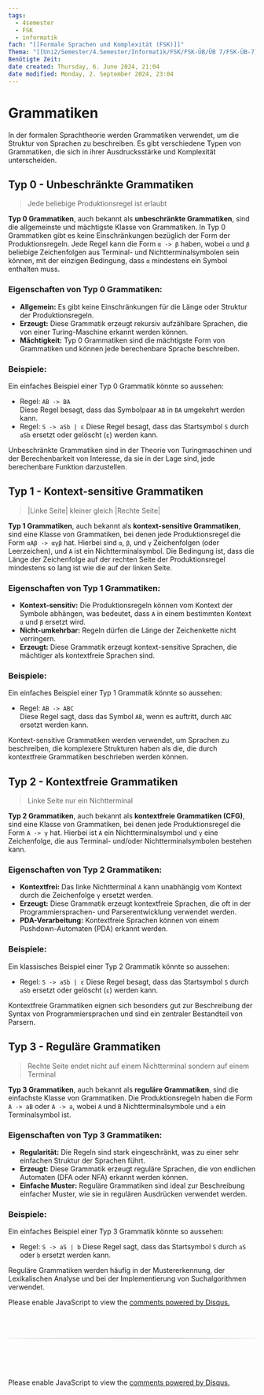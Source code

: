 ```yaml
---
tags:
  - 4semester
  - FSK
  - informatik
fach: "[[Formale Sprachen und Komplexität (FSK)]]"
Thema: "[[Uni2/Semester/4.Semester/Informatik/FSK/FSK-ÜB/ÜB 7/FSK-ÜB-7]]"
Benötigte Zeit:
date created: Thursday, 6. June 2024, 21:04
date modified: Monday, 2. September 2024, 23:04
---
```


# Grammatiken

In der formalen Sprachtheorie werden Grammatiken verwendet, um die Struktur von Sprachen zu beschreiben. Es gibt verschiedene Typen von Grammatiken, die sich in ihrer Ausdrucksstärke und Komplexität unterscheiden.

## Typ 0 - Unbeschränkte Grammatiken

> Jede beliebige Produktionsregel ist erlaubt

**Typ 0 Grammatiken**, auch bekannt als **unbeschränkte Grammatiken**, sind die allgemeinste und mächtigste Klasse von Grammatiken. In Typ 0 Grammatiken gibt es keine Einschränkungen bezüglich der Form der Produktionsregeln. Jede Regel kann die Form `α -> β` haben, wobei `α` und `β` beliebige Zeichenfolgen aus Terminal- und Nichtterminalsymbolen sein können, mit der einzigen Bedingung, dass `α` mindestens ein Symbol enthalten muss.

### Eigenschaften von Typ 0 Grammatiken:

- **Allgemein:** Es gibt keine Einschränkungen für die Länge oder Struktur der Produktionsregeln.
- **Erzeugt:** Diese Grammatik erzeugt rekursiv aufzählbare Sprachen, die von einer Turing-Maschine erkannt werden können.
- **Mächtigkeit:** Typ 0 Grammatiken sind die mächtigste Form von Grammatiken und können jede berechenbare Sprache beschreiben.

### Beispiele:

Ein einfaches Beispiel einer Typ 0 Grammatik könnte so aussehen:

- Regel: `AB -> BA`  
  Diese Regel besagt, dass das Symbolpaar `AB` in `BA` umgekehrt werden kann.
- Regel: `S -> aSb | ε`
  Diese Regel besagt, dass das Startsymbol `S` durch `aSb` ersetzt oder gelöscht (`ε`) werden kann.

Unbeschränkte Grammatiken sind in der Theorie von Turingmaschinen und der Berechenbarkeit von Interesse, da sie in der Lage sind, jede berechenbare Funktion darzustellen.

## Typ 1 - Kontext-sensitive Grammatiken

> |Linke Seite| kleiner gleich |Rechte Seite|

**Typ 1 Grammatiken**, auch bekannt als **kontext-sensitive Grammatiken**, sind eine Klasse von Grammatiken, bei denen jede Produktionsregel die Form `αAβ -> αγβ` hat. Hierbei sind `α`, `β`, und `γ` Zeichenfolgen (oder Leerzeichen), und `A` ist ein Nichtterminalsymbol. Die Bedingung ist, dass die Länge der Zeichenfolge auf der rechten Seite der Produktionsregel mindestens so lang ist wie die auf der linken Seite.

### Eigenschaften von Typ 1 Grammatiken:

- **Kontext-sensitiv:** Die Produktionsregeln können vom Kontext der Symbole abhängen, was bedeutet, dass `A` in einem bestimmten Kontext `α` und `β` ersetzt wird.
- **Nicht-umkehrbar:** Regeln dürfen die Länge der Zeichenkette nicht verringern.
- **Erzeugt:** Diese Grammatik erzeugt kontext-sensitive Sprachen, die mächtiger als kontextfreie Sprachen sind.

### Beispiele:

Ein einfaches Beispiel einer Typ 1 Grammatik könnte so aussehen:

- Regel: `AB -> ABC`  
  Diese Regel sagt, dass das Symbol `AB`, wenn es auftritt, durch `ABC` ersetzt werden kann.

Kontext-sensitive Grammatiken werden verwendet, um Sprachen zu beschreiben, die komplexere Strukturen haben als die, die durch kontextfreie Grammatiken beschrieben werden können.

## Typ 2 - Kontextfreie Grammatiken

> Linke Seite nur ein Nichtterminal

**Typ 2 Grammatiken**, auch bekannt als **kontextfreie Grammatiken (CFG)**, sind eine Klasse von Grammatiken, bei denen jede Produktionsregel die Form `A -> γ` hat. Hierbei ist `A` ein Nichtterminalsymbol und `γ` eine Zeichenfolge, die aus Terminal- und/oder Nichtterminalsymbolen bestehen kann.

### Eigenschaften von Typ 2 Grammatiken:

- **Kontextfrei:** Das linke Nichtterminal `A` kann unabhängig vom Kontext durch die Zeichenfolge `γ` ersetzt werden.
- **Erzeugt:** Diese Grammatik erzeugt kontextfreie Sprachen, die oft in der Programmiersprachen- und Parserentwicklung verwendet werden.
- **PDA-Verarbeitung:** Kontextfreie Sprachen können von einem Pushdown-Automaten (PDA) erkannt werden.

### Beispiele:

Ein klassisches Beispiel einer Typ 2 Grammatik könnte so aussehen:

- Regel: `S -> aSb | ε`
  Diese Regel besagt, dass das Startsymbol `S` durch `aSb` ersetzt oder gelöscht (`ε`) werden kann.

Kontextfreie Grammatiken eignen sich besonders gut zur Beschreibung der Syntax von Programmiersprachen und sind ein zentraler Bestandteil von Parsern.

## Typ 3 - Reguläre Grammatiken

> Rechte Seite endet nicht auf einem Nichtterminal sondern auf einem Terminal

**Typ 3 Grammatiken**, auch bekannt als **reguläre Grammatiken**, sind die einfachste Klasse von Grammatiken. Die Produktionsregeln haben die Form `A -> aB` oder `A -> a`, wobei `A` und `B` Nichtterminalsymbole und `a` ein Terminalsymbol ist.

### Eigenschaften von Typ 3 Grammatiken:

- **Regularität:** Die Regeln sind stark eingeschränkt, was zu einer sehr einfachen Struktur der Sprachen führt.
- **Erzeugt:** Diese Grammatik erzeugt reguläre Sprachen, die von endlichen Automaten (DFA oder NFA) erkannt werden können.
- **Einfache Muster:** Reguläre Grammatiken sind ideal zur Beschreibung einfacher Muster, wie sie in regulären Ausdrücken verwendet werden.

### Beispiele:

Ein einfaches Beispiel einer Typ 3 Grammatik könnte so aussehen:

- Regel: `S -> aS | b`
  Diese Regel sagt, dass das Startsymbol `S` durch `aS` oder `b` ersetzt werden kann.

Reguläre Grammatiken werden häufig in der Mustererkennung, der Lexikalischen Analyse und bei der Implementierung von Suchalgorithmen verwendet.

<!-- DISQUS SCRIPT COMMENT START -->

<!-- DISQUS RECOMMENDATION START -->

<div id="disqus_recommendations"></div>

<script> 
(function() { // REQUIRED CONFIGURATION VARIABLE: EDIT THE SHORTNAME BELOW
var d = document, s = d.createElement('script'); // IMPORTANT: Replace EXAMPLE with your forum shortname!
s.src = 'https://myuninotes.disqus.com/recommendations.js'; s.setAttribute('data-timestamp', +new Date());
(d.head || d.body).appendChild(s);
})();
</script>
<noscript>
Please enable JavaScript to view the 
<a href="https://disqus.com/?ref_noscript" rel="nofollow">
comments powered by Disqus.
</a>
</noscript>

<!-- DISQUS RECOMMENDATION END -->

<hr style="border: none; height: 2px; background: linear-gradient(to right, #f0f0f0, #ccc, #f0f0f0); margin-top: 4rem; margin-bottom: 5rem;">
<div id="disqus_thread"></div>
<script>
    /**
    * RECOMMENDED CONFIGURATION VARIABLES: EDIT AND UNCOMMENT THE SECTION BELOW TO INSERT DYNAMIC VALUES FROM YOUR PLATFORM OR CMS.
    * LEARN WHY DEFINING THESE VARIABLES IS IMPORTANT: https://disqus.com/admin/universalcode/#configuration-variables */
    /*
    var disqus_config = function () {
    this.page.url = PAGE_URL; // Replace PAGE_URL with your page's canonical URL variable
    this.page.identifier = PAGE_IDENTIFIER; // Replace PAGE_IDENTIFIER with your page's unique identifier variable
    };
    */
    (function() { // DON'T EDIT BELOW THIS LINE
    var d = document, s = d.createElement('script');
    s.src = 'https://myuninotes.disqus.com/embed.js';
    s.setAttribute('data-timestamp', +new Date());
    (d.head || d.body).appendChild(s);
    })();
</script>
<noscript>Please enable JavaScript to view the <a href="https://disqus.com/?ref_noscript">comments powered by Disqus.</a></noscript>

<!-- DISQUS SCRIPT COMMENT END -->

